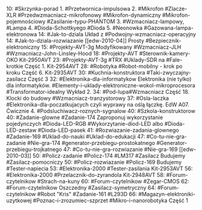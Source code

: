 10: #Skrzynka-porad 
	1. #Przetwornica-impulsowa
	2. #Mikrofon #Zlacze-XLR #Przedwzmacniacz-mikrofonowy #Mikrofon-dynamiczny #Mikrofon-pojemnościowy #Zasilanie-typu-PHANTOM
	3. #Wzmacniacz-lampowy, #Lampa 
	4. #Dioda-Schottkyego #Dioda 
	5. #Neonowka #Gazowana-lampa-elektronowa
14: #Jak-to-dziala Układ z #Podwojny-wzmacniacz-operacyjny
14: #Jak-to-dziala-rozwiazanie [[edw-2010-04]] Prosty #Bezpiecznik-elektroniczny
15: #Projekty-AVT-3g Modyfikowany #Wzmacniacz-JLH #Wzmacniacz-John-Linsley-Hood
18: #Projekty-AVT #Sterownik-kamery-OKO Kit-2950AVT
23: #Projekty-AVT-3g #TRX #Uklady-SDR na #Fale-krotkie Część 1. Kit-2954AVT
28: #Robotyka #Robot-mobilny - krok po kroku Część 6. Kit-2935AVT
30: #Kuchnia-konstruktora #Taki-zwyczajny-zasilacz Część 3
32: #Elektronika-dla-informatykow Elektronika (nie tylko) dla informatyków. #Elementy-i-uklady-elektroniczne-wokol-mikroprocesora #Transformator-idealny Wykład 2.
34:  #Pod-lupa#Wzmacniacz Część 18. Klocki do budowy #Wzmacniacz-tranzystorowy 
37: #Osla-laczka #Elektronika-dla-poczatkujacych czyli wyprawy na oślą łączkę. EdW A07. Ćwicznie 4. #Podsluchiwacz-roznych-sygnalow
40: #Szkola-konstruktorow 
40: #Zadanie-glowne #Zadanie-174 Zaproponuj wykorzystanie pojedynczych #Dioda-LED-RGB  #Wykorzytanie-diod-LED albo #Dioda-LED-zestaw #Dioda-LED-pasek
41: #Rozwiazanie-zadania-glownego #Zadanie-169 #Uklad-do-nauki #Uklad-do-edukacji
47: #Co-tu-nie-gra-zadanie #Nie-gra-174 #generator-przebiegu-prostokatnego
#Generator-przebiegu-trojkatnego
47: #Co-tu-nie-gra-rozwiazanie #Nie-gra-169 [[edw-2010-03]] 
50: #Policz-zadanie #Policz-174 #LM317 #Zasilacz Budujemy #Zasilacz-pomocniczy
50: #Policz-rozwiazanie #Policz-169 Budujemy #Tester-napiecia
53: #Elektronika-2000 #Tester-zasilania Kit-2953AVT
56: #Elektronika-2000 #Przelacznik-do-zyrandola Kit-2948AVT
58: #Forum-czytelnikow #Strach-na-kuny
60: #Forum-czytelnikow #Zegar-CMOS 
62: #Forum-czytelnikow Oszczedny #Zasilacz-symetryczny
64: #Forum-czytelnikow #Robot "Kris" #Zadanie-161 #L293D
66: #Magazyn-elektroniki-uzytkowej #Poznac-i-zrozumiec-szprzet #Mikro-i-nanorobotyka Część 1